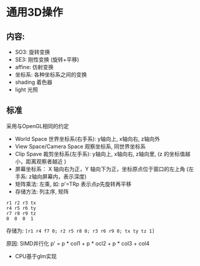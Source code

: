 # 通用3D操作

## 内容:

- SO3: 旋转变换
- SE3: 刚性变换 (旋转+平移)
- affine: 仿射变换
- 坐标系: 各种坐标系之间的变换
- shading 着色器
- light 光照

## 标准

采用与OpenGL相同的约定

- World Space 世界坐标系(右手系): y轴向上, x轴向右, z轴向外
- View Space/Camera Space 观察坐标系, 同世界坐标系
- Clip Spave 裁剪坐标系(左手系): y轴向上, x轴向右, z轴向里, (z 的坐标值越小，距离观察者越近 )
- 屏幕坐标系： X 轴向右为正，Y 轴向下为正，坐标原点位于窗口的左上角 (左手系: z轴向屏幕内，表示深度)
- 矩阵乘法: 左乘, 如: p'=TRp 表示点p先旋转再平移
- 存储方法: 列主序, 矩阵

```text
r1 r2 r3 tx
r4 r5 r6 ty
r7 r8 r9 tz
0  0  0  1
```

存储为: `[r1 r4 f7 0; r2 r5 r8 0; r3 r6 r9 0; tx ty tz 1]`

原因: SIMD并行化 p' = p * col1 + p * ocl2 + p * col3 + col4

- CPU基于glm实现